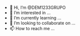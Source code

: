- 👋 Hi, I’m @DEM1233GRUPO
- 👀 I’m interested in ...
- 🌱 I’m currently learning ...
- 💞️ I’m looking to collaborate on ...
- 📫 How to reach me ...

<!---
DEM1233GRUPO/DEM1233GRUPO is a ✨ special ✨ repository because its `README.md` (this file) appears on your GitHub profile.
You can click the Preview link to take a look at your changes.
--->
